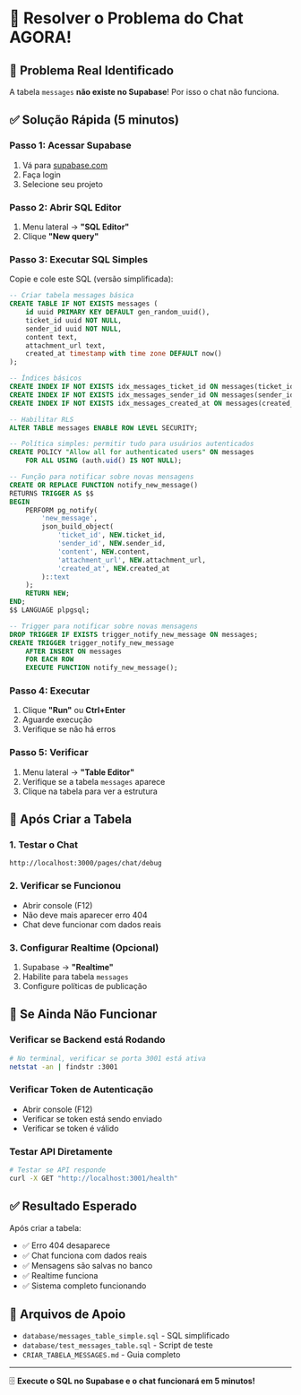 # 🚀 Resolver o Problema do Chat AGORA!

## 🚨 **Problema Real Identificado**

A tabela `messages` **não existe no Supabase**! Por isso o chat não funciona.

## ✅ **Solução Rápida (5 minutos)**

### **Passo 1: Acessar Supabase**
1. Vá para [supabase.com](https://supabase.com)
2. Faça login
3. Selecione seu projeto

### **Passo 2: Abrir SQL Editor**
1. Menu lateral → **"SQL Editor"**
2. Clique **"New query"**

### **Passo 3: Executar SQL Simples**
Copie e cole este SQL (versão simplificada):

```sql
-- Criar tabela messages básica
CREATE TABLE IF NOT EXISTS messages (
    id uuid PRIMARY KEY DEFAULT gen_random_uuid(),
    ticket_id uuid NOT NULL,
    sender_id uuid NOT NULL,
    content text,
    attachment_url text,
    created_at timestamp with time zone DEFAULT now()
);

-- Índices básicos
CREATE INDEX IF NOT EXISTS idx_messages_ticket_id ON messages(ticket_id);
CREATE INDEX IF NOT EXISTS idx_messages_sender_id ON messages(sender_id);
CREATE INDEX IF NOT EXISTS idx_messages_created_at ON messages(created_at);

-- Habilitar RLS
ALTER TABLE messages ENABLE ROW LEVEL SECURITY;

-- Política simples: permitir tudo para usuários autenticados
CREATE POLICY "Allow all for authenticated users" ON messages
    FOR ALL USING (auth.uid() IS NOT NULL);

-- Função para notificar sobre novas mensagens
CREATE OR REPLACE FUNCTION notify_new_message()
RETURNS TRIGGER AS $$
BEGIN
    PERFORM pg_notify(
        'new_message',
        json_build_object(
            'ticket_id', NEW.ticket_id,
            'sender_id', NEW.sender_id,
            'content', NEW.content,
            'attachment_url', NEW.attachment_url,
            'created_at', NEW.created_at
        )::text
    );
    RETURN NEW;
END;
$$ LANGUAGE plpgsql;

-- Trigger para notificar sobre novas mensagens
DROP TRIGGER IF EXISTS trigger_notify_new_message ON messages;
CREATE TRIGGER trigger_notify_new_message
    AFTER INSERT ON messages
    FOR EACH ROW
    EXECUTE FUNCTION notify_new_message();
```

### **Passo 4: Executar**
1. Clique **"Run"** ou **Ctrl+Enter**
2. Aguarde execução
3. Verifique se não há erros

### **Passo 5: Verificar**
1. Menu lateral → **"Table Editor"**
2. Verifique se a tabela `messages` aparece
3. Clique na tabela para ver a estrutura

## 🎯 **Após Criar a Tabela**

### **1. Testar o Chat**
```
http://localhost:3000/pages/chat/debug
```

### **2. Verificar se Funcionou**
- Abrir console (F12)
- Não deve mais aparecer erro 404
- Chat deve funcionar com dados reais

### **3. Configurar Realtime (Opcional)**
1. Supabase → **"Realtime"**
2. Habilite para tabela `messages`
3. Configure políticas de publicação

## 🔧 **Se Ainda Não Funcionar**

### **Verificar se Backend está Rodando**
```bash
# No terminal, verificar se porta 3001 está ativa
netstat -an | findstr :3001
```

### **Verificar Token de Autenticação**
- Abrir console (F12)
- Verificar se token está sendo enviado
- Verificar se token é válido

### **Testar API Diretamente**
```bash
# Testar se API responde
curl -X GET "http://localhost:3001/health"
```

## ✅ **Resultado Esperado**

Após criar a tabela:
- ✅ Erro 404 desaparece
- ✅ Chat funciona com dados reais
- ✅ Mensagens são salvas no banco
- ✅ Realtime funciona
- ✅ Sistema completo funcionando

## 🎉 **Arquivos de Apoio**

- `database/messages_table_simple.sql` - SQL simplificado
- `database/test_messages_table.sql` - Script de teste
- `CRIAR_TABELA_MESSAGES.md` - Guia completo

---

🗄️ **Execute o SQL no Supabase e o chat funcionará em 5 minutos!**

